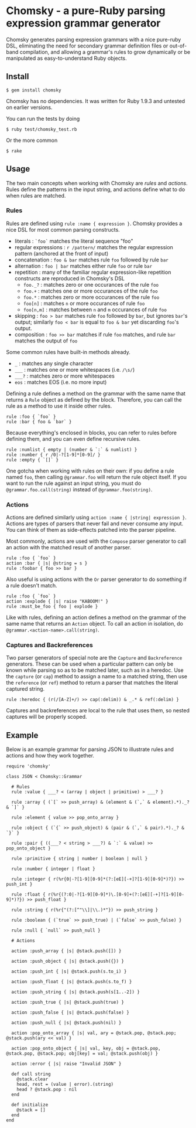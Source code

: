 # Chomsky - a pure-Ruby parsing expression grammar generator

Chomsky generates parsing expression grammars with a nice pure-ruby DSL, eliminating 
the need for secondary grammar definition files or out-of-band compilation, and 
allowing a grammar's rules to grow dynamically or be manipulated as easy-to-understand
Ruby objects.

## Install

    $ gem install chomsky

Chomsky has no dependencies. It was written for Ruby 1.9.3 and untested on earlier versions.

You can run the tests by doing

    $ ruby test/chomsky_test.rb

Or the more common

    $ rake

## Usage

The two main concepts when working with Chomsky are *rules* and *actions*. Rules define the
patterns in the input string, and actions define what to do when rules are matched.

### Rules

Rules are defined using `rule :name { expression }`. Chomsky provides a nice DSL for most
common parsing constructs.

  * literals : `` `foo` `` matches the literal sequence "foo"
  * regular expressions : `r /pattern/` matches the regular expression pattern (anchored at
      the front of input)
  * concatenation : `foo & bar` matches rule `foo` followed by rule `bar`
  * alternation : `foo | bar` matches either rule `foo` or rule `bar`
  * repetition : many of the familiar regular expression-like repetition constructs are
    reproduced in Chomsky's DSL
    * `foo._?` : matches zero or one occurances of the rule `foo`
    * `foo.+` : matches one or more occurances of the rule `foo`
    * `foo.*` : matches zero or more occurances of the rule `foo`
    * `foo[n]` : matches `n` or more occurances of rule `foo`
    * `foo[n,m]` : matches between `n` and `m` occurances of rule `foo`
  * skipping : `foo > bar` matches rule `foo` followed by `bar`, but ignores `bar`'s output;
    similarly `foo < bar` is equal to `foo & bar` yet discarding `foo`'s output.
  * composition : ` foo >> bar ` matches if rule `foo` matches, and rule `bar` matches the
    output of `foo`

Some common rules have built-in methods already.

  * `_` : matches any single character
  * `___` : matches one or more whitespaces (i.e. `/\s/`)
  * `___?` : matches zero or more whitespaces
  * `eos` : matches EOS (i.e. no more input)

Defining a rule defines a method on the grammar with the same name that returns a `Rule` object
as defined by the block. Therefore, you can call the rule as a method to use it inside other rules.

    rule :foo { `foo` }
    rule :bar { foo & `bar` }

Because everything's enclosed in blocks, you can refer to rules before defining them, and you can
even define recursive rules.

    rule :numlist { empty | (number & `:` & numlist) }
    rule :number { r /0|-?[1-9]*[0-9]/ }
    rule :empty { `[]` }

One gotcha when working with rules on their own: if you define a rule named `foo`, then calling
`@grammar.foo` will return the rule object itself. If you want to run the rule against an input
string, you must do `@grammar.foo.call(string)` instead of `@grammar.foo(string)`.

### Actions

Actions are defined similarly using `action :name { |string| expression }`. Actions are types
of parsers that never fail and never consume any input. You can think of them as side-effects
patched into the parser pipeline.

Most commonly, actions are used with the `Compose` parser generator to call an action with the
matched result of another parser.

    rule :foo { `foo` }
    action :bar { |s| @string = s }
    rule :foobar { foo >> bar }

Also useful is using actions with the `Or` parser generator to do something if a rule doesn't
match.

    rule :foo { `foo` }
    action :explode { |s| raise "KABOOM!" }
    rule :must_be_foo { foo | explode }

Like with rules, defining an action defines a method on the grammar of the same name that returns
an `Action` object. To call an action in isolation, do `@grammar.<action-name>.call(string)`.

### Captures and Backreferences

Two parser generators of special note are the `Capture` and `Backreference` generators. These
can be used when a particular pattern can only be known while parsing so as to be matched
later, such as in a heredoc. Use the `capture` (or `cap`) method to assign a name to a matched
string, then use the `reference` (or `ref`) method to return a parser that matches the literal
captured string.

    rule :heredoc { (r(/[A-Z]+/) >> cap(:delim)) & _.* & ref(:delim) }

Captures and backreferences are local to the rule that uses them, so nested captures will be
properly scoped.

## Example

Below is an example grammar for parsing JSON to illustrate rules and actions and how they work
together.

    require 'chomsky'
    
    class JSON < Chomsky::Grammar
    
      # Rules
      rule :value { ___? < (array | object | primitive) > ___? }
    
      rule :array { (`[` >> push_array) & (element & (`,` & element).*)._? & `]` }
    
      rule :element { value >> pop_onto_array }
    
      rule :object { (`{` >> push_object) & (pair & (`,` & pair).*)._? & `}` }
    
      rule :pair { ((___? < string > ___?) & `:` & value) >> pop_onto_object }
      
      rule :primitive { string | number | boolean | null }
    
      rule :number { integer | float }
    
      rule :integer { r(%r{0|-?[1-9][0-9]*(?:[eE][-+]?[1-9][0-9]*)?}) >> push_int }
    
      rule :float { r(%r{(?:0|-?[1-9][0-9]*)\.[0-9]+(?:[eE][-+]?[1-9][0-9]*)?}) >> push_float }
    
      rule :string { r(%r{"(?:[^"\\]|\\.)*"}) >> push_string }
    
      rule :boolean { (`true` >> push_true) | (`false` >> push_false) }
    
      rule :null { `null` >> push_null }
    
      # Actions
      
      action :push_array { |s| @stack.push([]) }
    
      action :push_object { |s| @stack.push({}) }
    
      action :push_int { |s| @stack.push(s.to_i) }
    
      action :push_float { |s| @stack.push(s.to_f) }
    
      action :push_string { |s| @stack.push(s[1..-2]) }
    
      action :push_true { |s| @stack.push(true) }
    
      action :push_false { |s| @stack.push(false) }
    
      action :push_null { |s| @stack.push(nil) }
    
      action :pop_onto_array { |s| val, ary = @stack.pop, @stack.pop; @stack.push(ary << val) }
    
      action :pop_onto_object { |s| val, key, obj = @stack.pop, @stack.pop, @stack.pop; obj[key] = val; @stack.push(obj) }
    
      action :error { |s| raise "Invalid JSON" }
    
      def call string
        @stack.clear
        head, rest = (value | error).(string)
        head ? @stack.pop : nil
      end
    
      def initialize
        @stack = []
      end
    end
